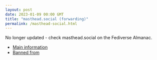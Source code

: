 ```yaml
---
layout: post
date: 2023-01-09 00:00 GMT
title: "masthead.social (forwarding)"
permalink: /masthead-social.html
---
```


No longer updated - check masthead.social on the Fediverse Almanac.

* [Main information](https://www.fediversealmanac.com/api/v1/instances/masthead.social)
* [Banned from](https://www.fediversealmanac.com/api/v1/instances/masthead.social/banned_from)

